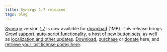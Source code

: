```yaml
---
title: Synergy 1.7 released
tags: blog
---
```


[Synergy](http://wincent.dev/a/products/synergy-classic/) version [1.7](http://wincent.dev/a/products/synergy-classic/history/#1.7) is now available for [download](http://wincent.dev/download.php?item=Synergy.dmg) (1MB). This release brings [Growl support](http://growl.info/), [auto-script functionality](http://wincent.dev/a/support/forums/showflat.php?Number=577), a host of [new button sets](http://wincent.dev/a/products/synergy-classic/buttons/), as well as [localization and other updates](http://wincent.dev/a/products/synergy-classic/history/#1.7). [Download](http://wincent.dev/download.php?item=Synergy.dmg), [purchase](https://wincent.dev/a/products/synergy-classic/purchase/) or [donate](https://wincent.dev/a/products/synergy-classic/donate/) here, and [retrieve your lost license codes here](https://wincent.dev/a/support/registration/).
